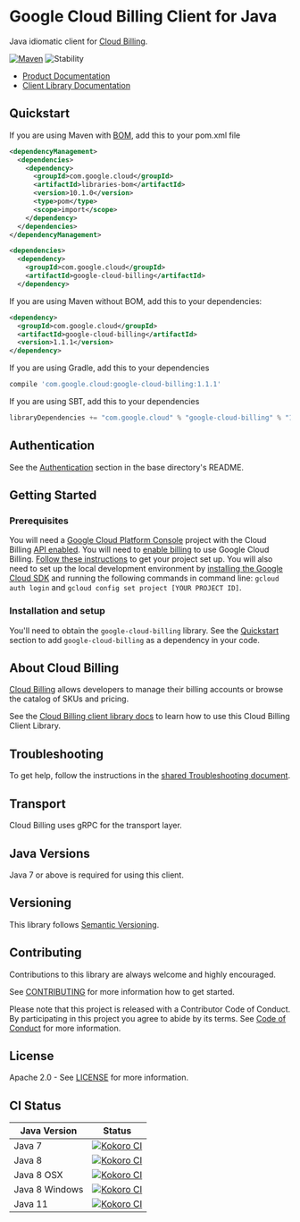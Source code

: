 # Google Cloud Billing Client for Java

Java idiomatic client for [Cloud Billing][product-docs].

[![Maven][maven-version-image]][maven-version-link]
![Stability][stability-image]

- [Product Documentation][product-docs]
- [Client Library Documentation][javadocs]

## Quickstart

If you are using Maven with [BOM][libraries-bom], add this to your pom.xml file
```xml
<dependencyManagement>
  <dependencies>
    <dependency>
      <groupId>com.google.cloud</groupId>
      <artifactId>libraries-bom</artifactId>
      <version>10.1.0</version>
      <type>pom</type>
      <scope>import</scope>
    </dependency>
  </dependencies>
</dependencyManagement>

<dependencies>
  <dependency>
    <groupId>com.google.cloud</groupId>
    <artifactId>google-cloud-billing</artifactId>
  </dependency>

```

If you are using Maven without BOM, add this to your dependencies:

```xml
<dependency>
  <groupId>com.google.cloud</groupId>
  <artifactId>google-cloud-billing</artifactId>
  <version>1.1.1</version>
</dependency>

```

[//]: # ({x-version-update-start:google-cloud-billing:released})

If you are using Gradle, add this to your dependencies
```Groovy
compile 'com.google.cloud:google-cloud-billing:1.1.1'
```
If you are using SBT, add this to your dependencies
```Scala
libraryDependencies += "com.google.cloud" % "google-cloud-billing" % "1.1.1"
```
[//]: # ({x-version-update-end})

## Authentication

See the [Authentication][authentication] section in the base directory's README.

## Getting Started

### Prerequisites

You will need a [Google Cloud Platform Console][developer-console] project with the Cloud Billing [API enabled][enable-api].
You will need to [enable billing][enable-billing] to use Google Cloud Billing.
[Follow these instructions][create-project] to get your project set up. You will also need to set up the local development environment by
[installing the Google Cloud SDK][cloud-sdk] and running the following commands in command line:
`gcloud auth login` and `gcloud config set project [YOUR PROJECT ID]`.

### Installation and setup

You'll need to obtain the `google-cloud-billing` library.  See the [Quickstart](#quickstart) section
to add `google-cloud-billing` as a dependency in your code.

## About Cloud Billing


[Cloud Billing][product-docs] allows developers to manage their billing accounts or browse the catalog of SKUs and pricing.

See the [Cloud Billing client library docs][javadocs] to learn how to
use this Cloud Billing Client Library.






## Troubleshooting

To get help, follow the instructions in the [shared Troubleshooting document][troubleshooting].

## Transport

Cloud Billing uses gRPC for the transport layer.

## Java Versions

Java 7 or above is required for using this client.

## Versioning


This library follows [Semantic Versioning](http://semver.org/).


## Contributing


Contributions to this library are always welcome and highly encouraged.

See [CONTRIBUTING][contributing] for more information how to get started.

Please note that this project is released with a Contributor Code of Conduct. By participating in
this project you agree to abide by its terms. See [Code of Conduct][code-of-conduct] for more
information.

## License

Apache 2.0 - See [LICENSE][license] for more information.

## CI Status

Java Version | Status
------------ | ------
Java 7 | [![Kokoro CI][kokoro-badge-image-1]][kokoro-badge-link-1]
Java 8 | [![Kokoro CI][kokoro-badge-image-2]][kokoro-badge-link-2]
Java 8 OSX | [![Kokoro CI][kokoro-badge-image-3]][kokoro-badge-link-3]
Java 8 Windows | [![Kokoro CI][kokoro-badge-image-4]][kokoro-badge-link-4]
Java 11 | [![Kokoro CI][kokoro-badge-image-5]][kokoro-badge-link-5]

[product-docs]: https://cloud.google.com/billing/docs
[javadocs]: https://googleapis.dev/java/google-cloud-billing/latest/
[kokoro-badge-image-1]: http://storage.googleapis.com/cloud-devrel-public/java/badges/java-billing/java7.svg
[kokoro-badge-link-1]: http://storage.googleapis.com/cloud-devrel-public/java/badges/java-billing/java7.html
[kokoro-badge-image-2]: http://storage.googleapis.com/cloud-devrel-public/java/badges/java-billing/java8.svg
[kokoro-badge-link-2]: http://storage.googleapis.com/cloud-devrel-public/java/badges/java-billing/java8.html
[kokoro-badge-image-3]: http://storage.googleapis.com/cloud-devrel-public/java/badges/java-billing/java8-osx.svg
[kokoro-badge-link-3]: http://storage.googleapis.com/cloud-devrel-public/java/badges/java-billing/java8-osx.html
[kokoro-badge-image-4]: http://storage.googleapis.com/cloud-devrel-public/java/badges/java-billing/java8-win.svg
[kokoro-badge-link-4]: http://storage.googleapis.com/cloud-devrel-public/java/badges/java-billing/java8-win.html
[kokoro-badge-image-5]: http://storage.googleapis.com/cloud-devrel-public/java/badges/java-billing/java11.svg
[kokoro-badge-link-5]: http://storage.googleapis.com/cloud-devrel-public/java/badges/java-billing/java11.html
[stability-image]: https://img.shields.io/badge/stability-ga-green
[maven-version-image]: https://img.shields.io/maven-central/v/com.google.cloud/google-cloud-billing.svg
[maven-version-link]: https://search.maven.org/search?q=g:com.google.cloud%20AND%20a:google-cloud-billing&core=gav
[authentication]: https://github.com/googleapis/google-cloud-java#authentication
[developer-console]: https://console.developers.google.com/
[create-project]: https://cloud.google.com/resource-manager/docs/creating-managing-projects
[cloud-sdk]: https://cloud.google.com/sdk/
[troubleshooting]: https://github.com/googleapis/google-cloud-common/blob/master/troubleshooting/readme.md#troubleshooting
[contributing]: https://github.com/googleapis/java-billing/blob/master/CONTRIBUTING.md
[code-of-conduct]: https://github.com/googleapis/java-billing/blob/master/CODE_OF_CONDUCT.md#contributor-code-of-conduct
[license]: https://github.com/googleapis/java-billing/blob/master/LICENSE
[enable-billing]: https://cloud.google.com/apis/docs/getting-started#enabling_billing
[enable-api]: https://console.cloud.google.com/flows/enableapi?apiid=cloudbilling.googleapis.com
[libraries-bom]: https://github.com/GoogleCloudPlatform/cloud-opensource-java/wiki/The-Google-Cloud-Platform-Libraries-BOM
[shell_img]: https://gstatic.com/cloudssh/images/open-btn.png
